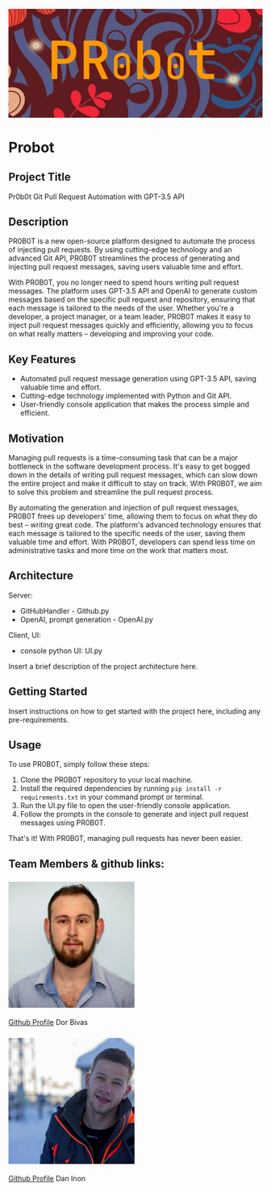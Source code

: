 

![Probot](main/static/logo.jpg)

# Probot
## Project Title
Pr0b0t Git Pull Request Automation with GPT-3.5 API

## Description
PR0B0T is a new open-source platform designed to automate the process of injecting pull requests. By using cutting-edge technology and an advanced Git API, PR0B0T streamlines the process of generating and injecting pull request messages, saving users valuable time and effort.

With PR0B0T, you no longer need to spend hours writing pull request messages. The platform uses GPT-3.5 API and OpenAI to generate custom messages based on the specific pull request and repository, ensuring that each message is tailored to the needs of the user. Whether you're a developer, a project manager, or a team leader, PR0B0T makes it easy to inject pull request messages quickly and efficiently, allowing you to focus on what really matters – developing and improving your code.

## Key Features
- Automated pull request message generation using GPT-3.5 API, saving valuable time and effort.
- Cutting-edge technology implemented with Python and Git API.
- User-friendly console application that makes the process simple and efficient.

## Motivation
Managing pull requests is a time-consuming task that can be a major bottleneck in the software development process. It's easy to get bogged down in the details of writing pull request messages, which can slow down the entire project and make it difficult to stay on track. With PR0B0T, we aim to solve this problem and streamline the pull request process.

By automating the generation and injection of pull request messages, PR0B0T frees up developers' time, allowing them to focus on what they do best – writing great code. The platform's advanced technology ensures that each message is tailored to the specific needs of the user, saving them valuable time and effort. With PR0B0T, developers can spend less time on administrative tasks and more time on the work that matters most.

## Architecture
Server: 
- GitHubHandler - Github.py 
- OpenAI, prompt generation - OpenAI.py

Client, UI: 
- console python UI: UI.py

Insert a brief description of the project architecture here.

## Getting Started
Insert instructions on how to get started with the project here, including any pre-requirements.

## Usage

To use PR0B0T, simply follow these steps:

1. Clone the PR0B0T repository to your local machine.
2. Install the required dependencies by running `pip install -r requirements.txt` in your command prompt or terminal.
3. Run the UI.py file to open the user-friendly console application.
4. Follow the prompts in the console to generate and inject pull request messages using PR0B0T.

That's it! With PR0B0T, managing pull requests has never been easier.

## Team Members & github links:

### <img src="main/static/dor.jpg" alt="Image alt text" width="250">
[Github Profile](https://github.com/dorbivas) 
Dor Bivas

### <img src="main/static/dan.jpg" alt="Image alt text" width="250">
[Github Profile](https://github.com/danninon) 
Dan Inon 

